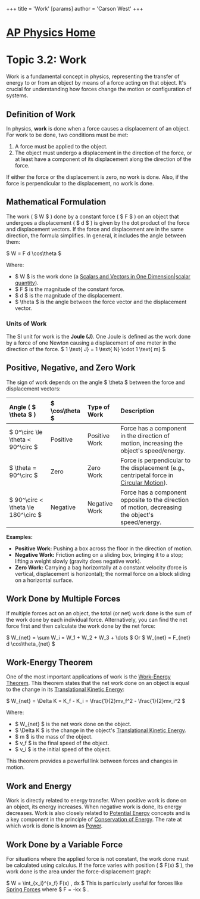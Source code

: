+++
 title = 'Work'
[params]
	author = 'Carson West'
+++
# [AP Physics Home](./../ap-physics-home/)
# Topic 3.2: Work

Work is a fundamental concept in physics, representing the transfer of energy to or from an object by means of a force acting on that object. It's crucial for understanding how forces change the motion or configuration of systems.

## Definition of Work

In physics, **work** is done when a force causes a displacement of an object. For work to be done, two conditions must be met:
1.  A force must be applied to the object.
2.  The object must undergo a displacement in the direction of the force, or at least have a component of its displacement along the direction of the force.

If either the force or the displacement is zero, no work is done. Also, if the force is perpendicular to the displacement, no work is done.

## Mathematical Formulation

The work ( $ W $ ) done by a constant force ( $ F $ ) on an object that undergoes a displacement ( $ d $ ) is given by the dot product of the force and displacement vectors. If the force and displacement are in the same direction, the formula simplifies. In general, it includes the angle between them:

 $ W = F d \cos\theta $ 

Where:
*    $ W $  is the work done (a [Scalars and Vectors in One Dimension|scalar quantity](./../scalars-and-vectors-in-one-dimension|scalar-quantity/)).
*    $ F $  is the magnitude of the constant force.
*    $ d $  is the magnitude of the displacement.
*    $ \theta $  is the angle between the force vector and the displacement vector.

### Units of Work

The SI unit for work is the **Joule (J)**. One Joule is defined as the work done by a force of one Newton causing a displacement of one meter in the direction of the force.
 $ 1 \text{ J} = 1 \text{ N} \cdot 1 \text{ m} $ 

## Positive, Negative, and Zero Work

The sign of work depends on the angle  $ \theta $  between the force and displacement vectors:

| Angle ( $ \theta $ ) |  $ \cos\theta $  | Type of Work | Description                                                                        |
| :--------------- | :----------- | :----------- | :--------------------------------------------------------------------------------- |
|  $ 0^\circ \le \theta < 90^\circ $  | Positive       | Positive Work  | Force has a component in the direction of motion, increasing the object's speed/energy. |
|  $ \theta = 90^\circ $    | Zero         | Zero Work    | Force is perpendicular to the displacement (e.g., centripetal force in [Circular Motion](./../circular-motion/)). |
|  $ 90^\circ < \theta \le 180^\circ $  | Negative       | Negative Work  | Force has a component opposite to the direction of motion, decreasing the object's speed/energy. |

**Examples:**
*   **Positive Work:** Pushing a box across the floor in the direction of motion.
*   **Negative Work:** Friction acting on a sliding box, bringing it to a stop; lifting a weight slowly (gravity does negative work).
*   **Zero Work:** Carrying a bag horizontally at a constant velocity (force is vertical, displacement is horizontal); the normal force on a block sliding on a horizontal surface.

## Work Done by Multiple Forces

If multiple forces act on an object, the total (or net) work done is the sum of the work done by each individual force. Alternatively, you can find the net force first and then calculate the work done by the net force:

 $ W_{net} = \sum W_i = W_1 + W_2 + W_3 + \dots $ 
Or
 $ W_{net} = F_{net} d \cos\theta_{net} $ 

## Work-Energy Theorem

One of the most important applications of work is the [Work-Energy Theorem](./../work-energy-theorem/). This theorem states that the net work done on an object is equal to the change in its [Translational Kinetic Energy](./../translational-kinetic-energy/):

 $ W_{net} = \Delta K = K_f - K_i = \frac{1}{2}mv_f^2 - \frac{1}{2}mv_i^2 $ 

Where:
*    $ W_{net} $  is the net work done on the object.
*    $ \Delta K $  is the change in the object's [Translational Kinetic Energy](./../translational-kinetic-energy/).
*    $ m $  is the mass of the object.
*    $ v_f $  is the final speed of the object.
*    $ v_i $  is the initial speed of the object.

This theorem provides a powerful link between forces and changes in motion.

## Work and Energy

Work is directly related to energy transfer. When positive work is done on an object, its energy increases. When negative work is done, its energy decreases. Work is also closely related to [Potential Energy](./../potential-energy/) concepts and is a key component in the principle of [Conservation of Energy](./../conservation-of-energy/). The rate at which work is done is known as [Power](./../power/).

## Work Done by a Variable Force

For situations where the applied force is not constant, the work done must be calculated using calculus. If the force varies with position ( $ F(x) $ ), the work done is the area under the force-displacement graph:

 $ W = \int_{x_i}^{x_f} F(x) \, dx $ 
This is particularly useful for forces like [Spring Forces](./../spring-forces/) where  $ F = -kx $ .